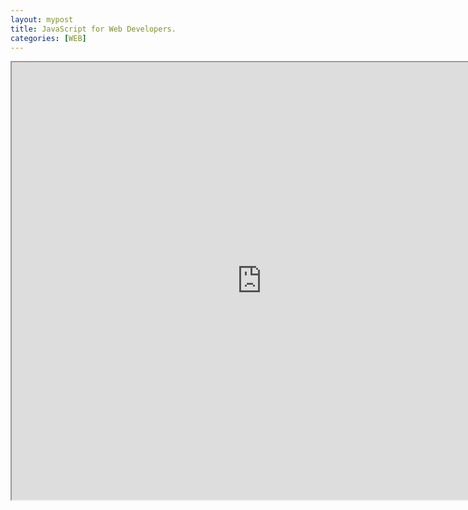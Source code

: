 ```yaml
---
layout: mypost
title: JavaScript for Web Developers.
categories: [WEB]
---
```



<iframe src="https://github.com/Deoncn/deoncn.github.io/blob/master/_pdf/Professional JavaScript for Web Developers.pdf" height="700px;" width="800px"></iframe>

